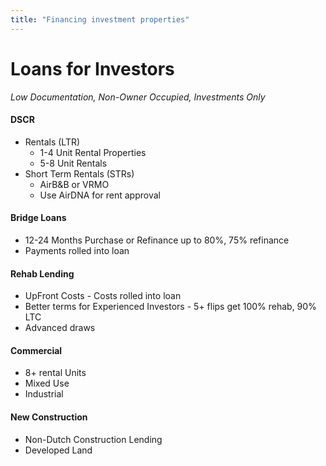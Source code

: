 ```yaml
---
title: "Financing investment properties"
---
```


# Loans for Investors
_Low Documentation, Non-Owner Occupied, Investments Only_

#### DSCR

* Rentals (LTR)
  * 1-4 Unit Rental Properties
  * 5-8 Unit Rentals
* Short Term Rentals (STRs)
  * AirB&B or VRMO
  * Use AirDNA for rent approval

#### Bridge Loans

* 12-24 Months Purchase or Refinance up to 80%, 75% refinance
* Payments rolled into loan

#### Rehab Lending

* UpFront Costs - Costs rolled into loan
* Better terms for Experienced Investors - 5+ flips get 100% rehab, 90% LTC
* Advanced draws

#### Commercial

* 8+ rental Units
* Mixed Use
* Industrial 

#### New Construction

* Non-Dutch Construction Lending
* Developed Land 
